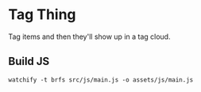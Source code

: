 # Tag Thing
Tag items and then they'll show up in a tag cloud.

## Build JS

`watchify -t brfs src/js/main.js -o assets/js/main.js`
